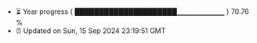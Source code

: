 - ⏳ Year progress { █████████████████████▁▁▁▁▁▁▁▁▁ } 70.76 %
- ⏰ Updated on Sun, 15 Sep 2024 23:19:51 GMT

